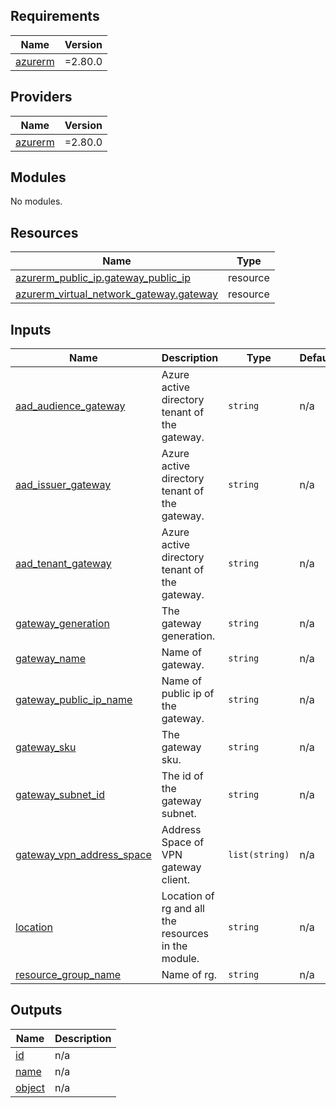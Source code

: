 <!-- BEGIN_TF_DOCS -->
## Requirements

| Name | Version |
|------|---------|
| <a name="requirement_azurerm"></a> [azurerm](#requirement\_azurerm) | =2.80.0 |

## Providers

| Name | Version |
|------|---------|
| <a name="provider_azurerm"></a> [azurerm](#provider\_azurerm) | =2.80.0 |

## Modules

No modules.

## Resources

| Name | Type |
|------|------|
| [azurerm_public_ip.gateway_public_ip](https://registry.terraform.io/providers/hashicorp/azurerm/2.80.0/docs/resources/public_ip) | resource |
| [azurerm_virtual_network_gateway.gateway](https://registry.terraform.io/providers/hashicorp/azurerm/2.80.0/docs/resources/virtual_network_gateway) | resource |

## Inputs

| Name | Description | Type | Default | Required |
|------|-------------|------|---------|:--------:|
| <a name="input_aad_audience_gateway"></a> [aad\_audience\_gateway](#input\_aad\_audience\_gateway) | Azure active directory tenant of the gateway. | `string` | n/a | yes |
| <a name="input_aad_issuer_gateway"></a> [aad\_issuer\_gateway](#input\_aad\_issuer\_gateway) | Azure active directory tenant of the gateway. | `string` | n/a | yes |
| <a name="input_aad_tenant_gateway"></a> [aad\_tenant\_gateway](#input\_aad\_tenant\_gateway) | Azure active directory tenant of the gateway. | `string` | n/a | yes |
| <a name="input_gateway_generation"></a> [gateway\_generation](#input\_gateway\_generation) | The gateway generation. | `string` | n/a | yes |
| <a name="input_gateway_name"></a> [gateway\_name](#input\_gateway\_name) | Name of gateway. | `string` | n/a | yes |
| <a name="input_gateway_public_ip_name"></a> [gateway\_public\_ip\_name](#input\_gateway\_public\_ip\_name) | Name of public ip of the gateway. | `string` | n/a | yes |
| <a name="input_gateway_sku"></a> [gateway\_sku](#input\_gateway\_sku) | The gateway sku. | `string` | n/a | yes |
| <a name="input_gateway_subnet_id"></a> [gateway\_subnet\_id](#input\_gateway\_subnet\_id) | The id of the gateway subnet. | `string` | n/a | yes |
| <a name="input_gateway_vpn_address_space"></a> [gateway\_vpn\_address\_space](#input\_gateway\_vpn\_address\_space) | Address Space of VPN gateway client. | `list(string)` | n/a | yes |
| <a name="input_location"></a> [location](#input\_location) | Location of rg and all the resources in the module. | `string` | n/a | yes |
| <a name="input_resource_group_name"></a> [resource\_group\_name](#input\_resource\_group\_name) | Name of rg. | `string` | n/a | yes |

## Outputs

| Name | Description |
|------|-------------|
| <a name="output_id"></a> [id](#output\_id) | n/a |
| <a name="output_name"></a> [name](#output\_name) | n/a |
| <a name="output_object"></a> [object](#output\_object) | n/a |
<!-- END_TF_DOCS -->